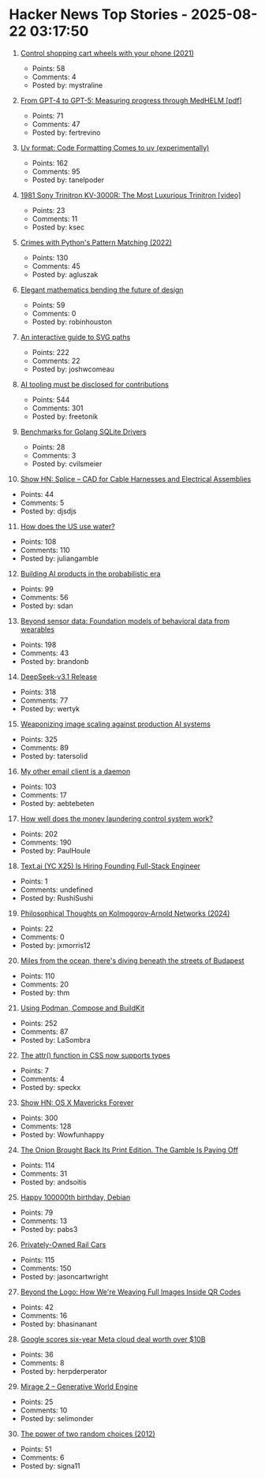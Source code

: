 # Hacker News Top Stories - 2025-08-22 03:17:50

1. [Control shopping cart wheels with your phone (2021)](https://www.begaydocrime.com/)
   - Points: 58
   - Comments: 4
   - Posted by: mystraline

2. [From GPT-4 to GPT-5: Measuring progress through MedHELM [pdf]](https://www.fertrevino.com/docs/gpt5_medhelm.pdf)
   - Points: 71
   - Comments: 47
   - Posted by: fertrevino

3. [Uv format: Code Formatting Comes to uv (experimentally)](https://pydevtools.com/blog/uv-format-code-formatting-comes-to-uv-experimentally/)
   - Points: 162
   - Comments: 95
   - Posted by: tanelpoder

4. [1981 Sony Trinitron KV-3000R: The Most Luxurious Trinitron [video]](https://www.youtube.com/watch?v=jHG_I-9a7FY)
   - Points: 23
   - Comments: 11
   - Posted by: ksec

5. [Crimes with Python's Pattern Matching (2022)](https://www.hillelwayne.com/post/python-abc/)
   - Points: 130
   - Comments: 45
   - Posted by: agluszak

6. [Elegant mathematics bending the future of design](https://actu.epfl.ch/news/elegant-mathematics-bending-the-future-of-design/)
   - Points: 59
   - Comments: 0
   - Posted by: robinhouston

7. [An interactive guide to SVG paths](https://www.joshwcomeau.com/svg/interactive-guide-to-paths/)
   - Points: 222
   - Comments: 22
   - Posted by: joshwcomeau

8. [AI tooling must be disclosed for contributions](https://github.com/ghostty-org/ghostty/pull/8289)
   - Points: 544
   - Comments: 301
   - Posted by: freetonik

9. [Benchmarks for Golang SQLite Drivers](https://github.com/cvilsmeier/go-sqlite-bench)
   - Points: 28
   - Comments: 3
   - Posted by: cvilsmeier

10. [Show HN: Splice – CAD for Cable Harnesses and Electrical Assemblies](https://splice-cad.com)
   - Points: 44
   - Comments: 5
   - Posted by: djsdjs

11. [How does the US use water?](https://www.construction-physics.com/p/how-does-the-us-use-water)
   - Points: 108
   - Comments: 110
   - Posted by: juliangamble

12. [Building AI products in the probabilistic era](https://giansegato.com/essays/probabilistic-era)
   - Points: 99
   - Comments: 56
   - Posted by: sdan

13. [Beyond sensor data: Foundation models of behavioral data from wearables](https://arxiv.org/abs/2507.00191)
   - Points: 198
   - Comments: 43
   - Posted by: brandonb

14. [DeepSeek-v3.1 Release](https://api-docs.deepseek.com/news/news250821)
   - Points: 318
   - Comments: 77
   - Posted by: wertyk

15. [Weaponizing image scaling against production AI systems](https://blog.trailofbits.com/2025/08/21/weaponizing-image-scaling-against-production-ai-systems/)
   - Points: 325
   - Comments: 89
   - Posted by: tatersolid

16. [My other email client is a daemon](https://feyor.sh/blog/my-other-email-client-is-a-mail-daemon/)
   - Points: 103
   - Comments: 17
   - Posted by: aebtebeten

17. [How well does the money laundering control system work?](https://www.journals.uchicago.edu/doi/10.1086/735665)
   - Points: 202
   - Comments: 190
   - Posted by: PaulHoule

18. [Text.ai (YC X25) Is Hiring Founding Full-Stack Engineer](https://www.ycombinator.com/companies/text-ai/jobs/OJBr0v2-founding-full-stack-engineer)
   - Points: 1
   - Comments: undefined
   - Posted by: RushiSushi

19. [Philosophical Thoughts on Kolmogorov-Arnold Networks (2024)](https://kindxiaoming.github.io/blog/2024/kolmogorov-arnold-networks/)
   - Points: 22
   - Comments: 0
   - Posted by: jxmorris12

20. [Miles from the ocean, there's diving beneath the streets of Budapest](https://www.cnn.com/2025/08/18/travel/budapest-diving-molnar-janos-cave)
   - Points: 110
   - Comments: 20
   - Posted by: thm

21. [Using Podman, Compose and BuildKit](https://emersion.fr/blog/2025/using-podman-compose-and-buildkit/)
   - Points: 252
   - Comments: 87
   - Posted by: LaSombra

22. [The attr() function in CSS now supports types](https://www.amitmerchant.com/attr-function-types-css/)
   - Points: 7
   - Comments: 4
   - Posted by: speckx

23. [Show HN: OS X Mavericks Forever](https://mavericksforever.com/)
   - Points: 300
   - Comments: 128
   - Posted by: Wowfunhappy

24. [The Onion Brought Back Its Print Edition. The Gamble Is Paying Off](https://www.wsj.com/business/media/the-onion-print-subscribers-6c24649c)
   - Points: 114
   - Comments: 31
   - Posted by: andsoitis

25. [Happy 100000th birthday, Debian](https://lists.debian.org/debian-devel-announce/2025/08/msg00006.html)
   - Points: 79
   - Comments: 13
   - Posted by: pabs3

26. [Privately-Owned Rail Cars](https://www.amtrak.com/privately-owned-rail-cars)
   - Points: 115
   - Comments: 150
   - Posted by: jasoncartwright

27. [Beyond the Logo: How We're Weaving Full Images Inside QR Codes](https://blog.nitroqr.com/beyond-the-logo-how-were-weaving-full-images-inside-qr-codes)
   - Points: 42
   - Comments: 16
   - Posted by: bhasinanant

28. [Google scores six-year Meta cloud deal worth over $10B](https://www.cnbc.com/2025/08/21/google-scores-six-year-meta-cloud-deal-worth-over-10-billion.html)
   - Points: 36
   - Comments: 8
   - Posted by: herpderperator

29. [Mirage 2 – Generative World Engine](https://demo.dynamicslab.ai/chaos)
   - Points: 25
   - Comments: 10
   - Posted by: selimonder

30. [The power of two random choices (2012)](https://brooker.co.za/blog/2012/01/17/two-random.html)
   - Points: 51
   - Comments: 6
   - Posted by: signa11

